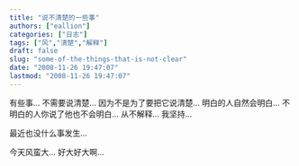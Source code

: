 ```yaml
---
title: "说不清楚的一些事"
authors: ["eallion"]
categories: ["日志"]
tags: ["风","清楚","解释"]
draft: false
slug: "some-of-the-things-that-is-not-clear"
date: "2008-11-26 19:47:07"
lastmod: "2008-11-26 19:47:07"
---
```


有些事...
不需要说清楚...
因为不是为了要把它说清楚...
明白的人自然会明白...
不明白的人你说了他也不会明白...
从不解释...
我坚持...

最近也没什么事发生...

今天风蛮大...
好大好大啊...
